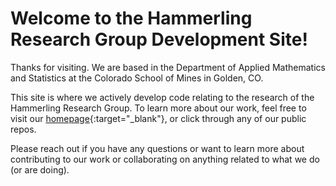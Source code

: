 # Welcome to the Hammerling Research Group Development Site!

Thanks for visiting. We are based in the Department of Applied Mathematics and Statistics at the Colorado School of Mines in Golden, CO.

This site is where we actively develop code relating to the research of the Hammerling Research Group. To learn more about our work, feel free to visit our [homepage](https://ams.mines.edu/hammerling-research-group/){:target="_blank"}, or click through any of our public repos.

Please reach out if you have any questions or want to learn more about contributing to our work or collaborating on anything related to what we do (or are doing).

<!--

**Here are some ideas to get you started:**

🙋‍♀️ A short introduction - what is your organization all about?
🌈 Contribution guidelines - how can the community get involved?
👩‍💻 Useful resources - where can the community find your docs? Is there anything else the community should know?
🍿 Fun facts - what does your team eat for breakfast?
🧙 Remember, you can do mighty things with the power of [Markdown](https://docs.github.com/github/writing-on-github/getting-started-with-writing-and-formatting-on-github/basic-writing-and-formatting-syntax)
-->
